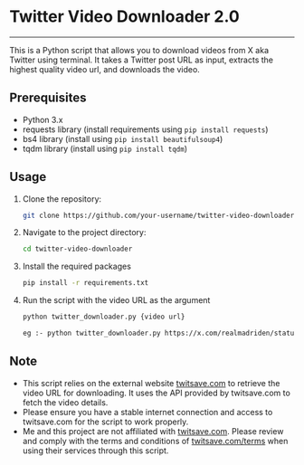 # Twitter Video Downloader 2.0

---
This is a Python script that allows you to download videos from X aka Twitter using terminal. It takes a Twitter post URL as input, extracts the highest quality video url, and downloads the video.

## Prerequisites

- Python 3.x
- requests library (install requirements using `pip install requests`)
- bs4 library (install using `pip install beautifulsoup4`)
- tqdm library (install using `pip install tqdm`)

## Usage

1. Clone the repository:

   ```bash
   git clone https://github.com/your-username/twitter-video-downloader.git

2. Navigate to the project directory:

   ```bash
   cd twitter-video-downloader

3. Install the required packages

   ```bash
   pip install -r requirements.txt

4. Run the script with the video URL as the argument

   ```bash
   python twitter_downloader.py {video url}

   eg :- python twitter_downloader.py https://x.com/realmadriden/status/1743790569866821949?s=20

## Note

- This script relies on the external website [twitsave.com](https://twitsave.com) to retrieve the video URL for downloading. It uses the API provided by twitsave.com to fetch the video details.
- Please ensure you have a stable internet connection and access to twitsave.com for the script to work properly.
- Me and this project are not affiliated with [twitsave.com](https://twitsave.com). Please review and comply with the terms and conditions of [twitsave.com/terms](https://twitsave.com/terms) when using their services through this script.
